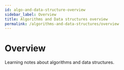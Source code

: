```yaml
---
id: algo-and-data-structure-overview
sidebar_label: Overview
title: Algorithms and Data structures overview
permalink: /algorithms-and-data-structures/overview
---
```


# Overview

Learning notes about algorithms and data structures.